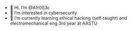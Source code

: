 - 👋 Hi, I’m @Afr0S3c
- 👀 I’m interested in cybersecurity
- 🌱 I’m currently learning ethical hacking (self-taught) and electromechanical eng 3rd year at AASTU
<!---
Afr0S3c/Afr0S3c is a ✨ special ✨ repository because its `README.md` (this file) appears on your GitHub profile.
You can click the Preview link to take a look at your changes.
--->
